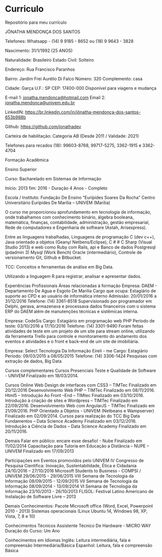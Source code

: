 # Curriculo
Repositório para meu currículo


JÔNATHA MENDONÇA DOS SANTOS

Telefones: Whatsapp - (14) 9 9185 - 8652 ou (18) 9 9643 - 3828

Nascimento: 31/1/1992 (25 ANOS)

Naturalidade: Brasileiro Estado Civil: Solteiro

Endereço: Rua Francisco Paranhos

Bairro: Jardim Frei Aurélio Di Falco Número: 320 Complemento: casa

Cidade: Garça U.F.: SP CEP: 17400-000 Disponível para viagens e mudança

E-mail 1: jonatha.mendonca@hotmail.com
Email 2: jonatha.mendonca@univem.edu.br

LinkedIN: https://br.linkedin.com/in/jônatha-mendonça-dos-santos-653b988b

Github: https://github.com/jonathadev

Carteira de habilitação: Categoria AB (Desde 2011 / Validade: 2021)

Telefones para recados (18): 99603-8768, 99717-5275, 3362-1915 e 3362-4704

Formação Acadêmica

Ensino Superior

Curso: Bacharelado em Sistemas de Informação

Início: 2013 fim: 2016 - Duração 4 Anos - Completo

Escola / Instituto: Fundação De Ensino “Eurípides Soares Da Rocha” Centro Universitário Eurípides De
Marília – UNIVEM (Marília)

O curso me proporcionou aprofundamento em tecnologia de informação, onde trabalhamos com conhecimento
binário, álgebra booleana, matemática, finanças, contabilidade, administração, gestão empresarial, Rede de
computadores e Engenharia de software (Astah, Arisexpress).

Entre as linguagens trabalhadas, Linguagens de programação C (dev c++), Java orientado a objetos (Geany/
Netbens/Eclipse), C # # C Sharp (Visual Studio 2013) e web como Ruby com Rails, api e Banco de dados
Postgresql (pdadmin 3) Mysql (Work Bench) Oracle (intermediário), Controle de versionamento Git, Github
e Bitbucket.

TCC: Conceitos e ferramentas de análise em Big Data.

Utilizando a linguagem R para registrar, analisar e apresentar dados.

Experiências Profissionais
Áreas relacionadas à formação
Empresa: DAEM - Departamento De Agua e Esgoto De Marilia
Cargo que ocupa: Estagiário de suporte ao CPD e ao usuário de informática interno
Admissão: 20/01/2016 a 31/12/2016 Telefone: (14) 3361-8518
Supervisionado por programador em Delphi, gerava, armazenava e processava dados financeiros com o
sistema ERP do DAEM além de manutenções técnicas e sistêmicas interna.

Empresa: CodeSis Cargo: Estagiário em programação web PHP
Período de teste: 03/10/2016 a 17/10/2016 Telefone: (14) 3301-9490
Foram feitas atividades de teste em um projeto de um site para stream online, utilizando da ferramenta Trello
para controle e monitoramento do andamento dos eventos e atividades e o front e back-end de um site de
imobiliária.

Empresa: Select Tecnologia Da Informação Eireli - me
Cargo: Estagiário Período: 09/03/2015 a 08/05/2015 Telefone: (14) 3306-1424
Pesquisas com extração de dados, Big Data

Cursos complementares
Cursos Presenciais
Teste e Qualidade de Software - UNIVEM Finalizado em 18/03/2014.

Cursos Online
Web
Design de interfaces com CSS3 – TIMTec Finalizado em 20/12/2016
Desenvolvimento Web PHP – TIMTec Finalizado em 08/11/2016.
Html5 – Introdução Ao Front –End – TIMtec Finalizado em 03/10/2016.
Introdução à criação de sites e Wordpress – TIMTec Finalizado em 22/09/2016.
Desenvolvimento Web com AngularJS - TIMTec Finalizado em 21/09/2016.
PHP Orientado a Objetos - UNIVEM (Netbeans e Wampserver) Finalizado em 02/09/2014.
Cursos para realização do TCC
Big Data Fundamentos – Data Science Academy Finalizado em 03/12/2016.
Introdução a Ciência de Dados – Data Science Academy Finalizado em 20/11/2016.

Demais
Falar em público: encare esse desafio! - Nube Finalizado em 11/02/2014
Capacitação para Tutoria em Educação a Distância – NUPE – UNIVEM Finalizado em 17/09/2013

Participações em Eventos promovidos pelo UNIVEM
IV Congresso de Pesquisa Cientifica: Inovação, Sustentabilidade, Ética e Cidadania 24/10/2016 – 27/10/2016
Microsoft Students to Business - COMPSI / UNIVEM 29/06/2015 - 29/06/2015
VIII Semana de Tecnologia da Informação 08/09/2015 - 12/09/2015
VII Semana de Tecnologia da Informação 08/09/2014 - 13/09/2014
VI Semana de Tecnologia da Informação 23/10/2013 - 26/10/2013
FLISOL: Festival Latino Americano de Instalação de Software Livre – 2013

Demais Conhecimentos:
Pacote Microsoft office (Word, Excel, Powerpoint 2010 - 2013)
Sistemas operacionais (Linux Ubuntu 14, Windows 98, XP, Vista, 7, 8 e 10)

Conhecimentos Técnicos
Assistente Técnico De Hardware - MICRO WAY Duração do Curso: Um Ano

Conhecimentos em Idiomas
Inglês: Leitura intermediária, fala e compreensão Intermediária/Básica
Espanhol: Leitura, fala e compreensão Básica
